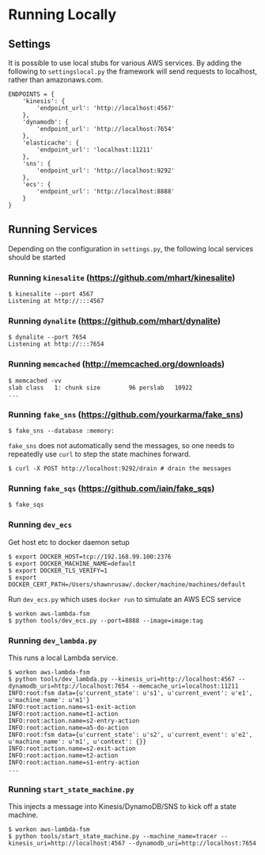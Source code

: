 # Running Locally

## Settings

It is possible to use local stubs for various AWS services. By adding the following
to `settingslocal.py` the framework will send requests to localhost, rather than 
amazonaws.com.

    ENDPOINTS = {
        'kinesis': {
            'endpoint_url': 'http://localhost:4567'
        },
        'dynamodb': {
            'endpoint_url': 'http://localhost:7654'
        },
        'elasticache': {
            'endpoint_url': 'localhost:11211'
        },
        'sns': {
            'endpoint_url': 'http://localhost:9292'
        },
        'ecs': {
            'endpoint_url': 'http://localhost:8888'
        }
    }

## Running Services

Depending on the configuration in `settings.py`, the following local services should be started
    
### Running `kinesalite` (https://github.com/mhart/kinesalite)

    $ kinesalite --port 4567
    Listening at http://:::4567
    
### Running `dynalite` (https://github.com/mhart/dynalite)

    $ dynalite --port 7654
    Listening at http://:::7654
    
### Running `memcached` (http://memcached.org/downloads)

    $ memcached -vv
    slab class   1: chunk size        96 perslab   10922
    ...
    
### Running `fake_sns` (https://github.com/yourkarma/fake_sns)

    $ fake_sns --database :memory:
    
`fake_sns` does not automatically send the messages, so one needs to repeatedly use `curl`
to step the state machines forward.

    $ curl -X POST http://localhost:9292/drain # drain the messages

### Running `fake_sqs` (https://github.com/iain/fake_sqs)

    $ fake_sqs
    
### Running `dev_ecs` 

Get host etc to docker daemon setup

    $ export DOCKER_HOST=tcp://192.168.99.100:2376
    $ export DOCKER_MACHINE_NAME=default
    $ export DOCKER_TLS_VERIFY=1
    $ export DOCKER_CERT_PATH=/Users/shawnrusaw/.docker/machine/machines/default

Run `dev_ecs.py` which uses `docker run` to simulate an AWS ECS service

    $ workon aws-lambda-fsm
    $ python tools/dev_ecs.py --port=8888 --image=image:tag
    
### Running `dev_lambda.py`

This runs a local Lambda service.
 
    $ workon aws-lambda-fsm
    $ python tools/dev_lambda.py --kinesis_uri=http://localhost:4567 --dynamodb_uri=http://localhost:7654 --memcache_uri=localhost:11211
    INFO:root:fsm data={u'current_state': u's1', u'current_event': u'e1', u'machine_name': u'm1'}
    INFO:root:action.name=s1-exit-action
    INFO:root:action.name=t1-action
    INFO:root:action.name=s2-entry-action
    INFO:root:action.name=a5-do-action
    INFO:root:fsm data={u'current_state': u's2', u'current_event': u'e2', u'machine_name': u'm1', u'context': {}}
    INFO:root:action.name=s2-exit-action
    INFO:root:action.name=t2-action
    INFO:root:action.name=s1-entry-action
    ...
    
### Running `start_state_machine.py`

This injects a message into Kinesis/DynamoDB/SNS to kick off a state machine.
 
    $ workon aws-lambda-fsm
    $ python tools/start_state_machine.py --machine_name=tracer --kinesis_uri=http://localhost:4567 --dynamodb_uri=http://localhost:7654

    
